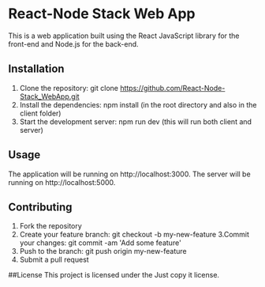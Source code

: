 # React-Node Stack Web App
This is a web application built using the React JavaScript library for the front-end and Node.js for the back-end.

## Installation
1. Clone the repository: git clone https://github.com/React-Node-Stack_WebApp.git
2. Install the dependencies: npm install (in the root directory and also in the client folder)
2. Start the development server: npm run dev (this will run both client and server)

## Usage
The application will be running on http://localhost:3000. The server will be running on http://localhost:5000.

## Contributing
1. Fork the repository
2. Create your feature branch: git checkout -b my-new-feature
3.Commit your changes: git commit -am 'Add some feature'
4. Push to the branch: git push origin my-new-feature
5. Submit a pull request

##License
This project is licensed under the Just copy it license.
